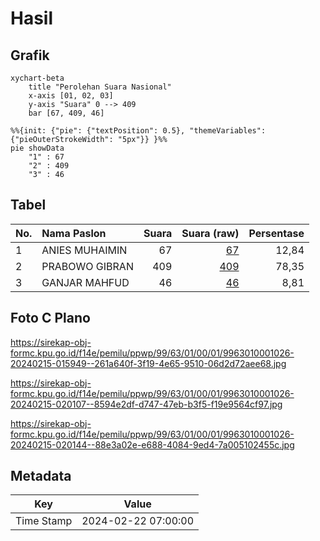 # Hasil

## Grafik

```mermaid
xychart-beta
    title "Perolehan Suara Nasional"
    x-axis [01, 02, 03]
    y-axis "Suara" 0 --> 409
    bar [67, 409, 46]
```

```mermaid
%%{init: {"pie": {"textPosition": 0.5}, "themeVariables": {"pieOuterStrokeWidth": "5px"}} }%%
pie showData
    "1" : 67
    "2" : 409
    "3" : 46
```

## Tabel

| No. | Nama Paslon    | Suara | Suara (raw) | Persentase |
|:--- |:-------------- | -----:| -----------:| ----------:|
| 1   | ANIES MUHAIMIN | 67    | [67][p-1]   | 12,84      |
| 2   | PRABOWO GIBRAN | 409   | [409][p-2]  | 78,35      |
| 3   | GANJAR MAHFUD  | 46    | [46][p-3]   | 8,81       |


[p-1]: https://github.com/gigit-pemilu/pemilu-2024/blob/main/pilpres/hitung-suara/sub/99-luar-negeri/sub/63-kuching-malaysia/sub/01-kuching-malaysia/sub/0001-kuching-malaysia/sub/026-ksk-021/sub/paslon-1.txt
[p-2]: https://github.com/gigit-pemilu/pemilu-2024/blob/main/pilpres/hitung-suara/sub/99-luar-negeri/sub/63-kuching-malaysia/sub/01-kuching-malaysia/sub/0001-kuching-malaysia/sub/026-ksk-021/sub/paslon-2.txt
[p-3]: https://github.com/gigit-pemilu/pemilu-2024/blob/main/pilpres/hitung-suara/sub/99-luar-negeri/sub/63-kuching-malaysia/sub/01-kuching-malaysia/sub/0001-kuching-malaysia/sub/026-ksk-021/sub/paslon-3.txt

## Foto C Plano

https://sirekap-obj-formc.kpu.go.id/f14e/pemilu/ppwp/99/63/01/00/01/9963010001026-20240215-015949--261a640f-3f19-4e65-9510-06d2d72aee68.jpg

https://sirekap-obj-formc.kpu.go.id/f14e/pemilu/ppwp/99/63/01/00/01/9963010001026-20240215-020107--8594e2df-d747-47eb-b3f5-f19e9564cf97.jpg

https://sirekap-obj-formc.kpu.go.id/f14e/pemilu/ppwp/99/63/01/00/01/9963010001026-20240215-020144--88e3a02e-e688-4084-9ed4-7a005102455c.jpg


## Metadata

| Key        | Value               |
| ---------- | ------------------- |
| Time Stamp | 2024-02-22 07:00:00 |



